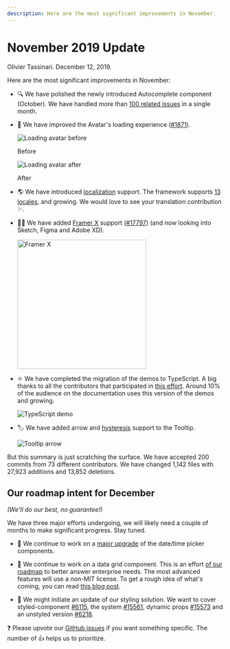 ```yaml
---
description: Here are the most significant improvements in November.
---
```


# November 2019 Update

Olivier Tassinari. December 12, 2019.

Here are the most significant improvements in November:

- 🔍 We have polished the newly introduced Autocomplete component (October).
  We have handled more than [100 related issues](https://github.com/mui-org/material-ui/issues?utf8=%E2%9C%93&q=label%3A%22lab%3A+Autocomplete%22+) in a single month.

- 👤 We have improved the Avatar's loading experience ([#1871](https://github.com/mui-org/material-ui/pull/18711)).

  ![Loading avatar before](/static/blog/november-2019-update/loading-avatar-before.gif)

  <p class="blog-description">Before</p>

  ![Loading avatar after](/static/blog/november-2019-update/loading-avatar-after.gif)

  <p class="blog-description">After</p>

- 🌎 We have introduced [localization](/guides/localization/) support.
  The framework supports [13 locales](/guides/localization/#supported-locales), and growing. We would love to see your translation contribution ✨.

- 👨‍🎤 We have added [Framer X](https://packages.framer.com/package/material-ui/material-ui) support ([#17797](https://github.com/mui-org/material-ui/pull/17797)) (and now looking into Sketch, Figma and Adobe XD).

  <a href="https://packages.framer.com/package/material-ui/material-ui"><img src="/static/blog/november-2019-update/framer.jpg" alt="Framer X" width="300" /></a>

- ⚛️ We have completed the migration of the demos to TypeScript. A big thanks to all the contributors that participated in [this effort](https://github.com/mui-org/material-ui/issues/14897). Around 10% of the audience on the documentation uses this version of the demos and growing.

  ![TypeScript demo](/static/blog/november-2019-update/typescript-demos.png)

- 🏷 We have added arrow and [hysteresis](https://github.com/mui-org/material-ui/pull/18458) support to the Tooltip.

  ![Tooltip arrow](/static/blog/november-2019-update/arrow.png)

But this summary is just scratching the surface. We have accepted 200 commits from 73 different contributors. We have changed 1,142 files with 27,923 additions and 13,852 deletions.

## Our roadmap intent for December

_(We'll do our best, no guarantee!)_

We have three major efforts undergoing, we will likely need a couple of months to make significant progress. Stay tuned.

- 📅 We continue to work on a [major upgrade](https://github.com/mui-org/material-ui-pickers/issues/1293) of the date/time picker components.

- 🧮 We continue to work on a data grid component.
  This is an effort [of our roadmap](/discover-more/roadmap/) to better answer enterprise needs.
  The most advanced features will use a non-MIT license.
  To get a rough idea of what's coming, you can read [this blog post](https://uxdesign.cc/design-better-data-tables-4ecc99d23356).

- 💅 We might initiate an update of our styling solution.
  We want to cover styled-component [#6115](https://github.com/mui-org/material-ui/pull/#6115), the system [#15561](https://github.com/mui-org/material-ui/issues/15561), dynamic props [#15573](https://github.com/mui-org/material-ui/issues/15573) and an unstyled version [#6218](https://github.com/mui-org/material-ui/pull/6218).

❓ Please upvote our [GitHub issues](https://github.com/mui-org/material-ui/issues) if you want something specific. The number of 👍 helps us to prioritize.
